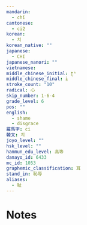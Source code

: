 ```yaml
---
mandarin:
  - chǐ
cantonese:
  - ci2
korean:
  - 치
korean_native: ""
japanese:
  - CHI
japanese_nanori: ""
vietnamese:
middle_chinese_initial: ʈʰ
middle_chinese_final: ɨ
stroke_count: "10"
radical: 心
skip_number: 1-6-4
grade_level: 6
pos: ""
english:
  - shame
  - disgrace
羅馬字: ci
韓文: 치
joyo_level: ""
hsk_level: ""
hanmun_edu_level: 高等
danayo_id: 6433
mc_id: 1053
graphemic_classification: 耳
stand_in: 恥辱
aliases:
  - 耻
---
```


# Notes
